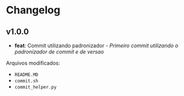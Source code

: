 # Changelog

## v1.0.0

- **feat**: Commit utilizando padronizador - _Primeiro commit utilizando o padronizador de commit e de versao_

Arquivos modificados:
- `README.MD`
- `commit.sh`
- `commit_helper.py`


